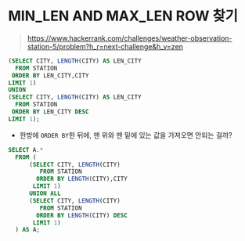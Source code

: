 # MIN_LEN AND MAX_LEN ROW 찾기

> https://www.hackerrank.com/challenges/weather-observation-station-5/problem?h_r=next-challenge&h_v=zen

```SQL
(SELECT CITY, LENGTH(CITY) AS LEN_CITY
  FROM STATION
 ORDER BY LEN_CITY,CITY
LIMIT 1)
UNION
(SELECT CITY, LENGTH(CITY) AS LEN_CITY
  FROM STATION
 ORDER BY LEN_CITY DESC
LIMIT 1);
```

- 한방에 `ORDER BY`한 뒤에, 맨 위와 맨 밑에 있는 값을 가져오면 안되는 걸까?

```SQL
SELECT A.*
  FROM (
      (SELECT CITY, LENGTH(CITY)
         FROM STATION
        ORDER BY LENGTH(CITY),CITY
       LIMIT 1)
      UNION ALL
      (SELECT CITY, LENGTH(CITY)
         FROM STATION
        ORDER BY LENGTH(CITY) DESC
       LIMIT 1)
  ) AS A;
```